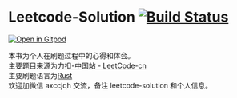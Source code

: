 # Leetcode-Solution [![Build Status](https://app.travis-ci.com/DawnMagnet/Leetcode-Solution.svg?branch=master)](https://app.travis-ci.com/DawnMagnet/Leetcode-Solution)

[![Open in Gitpod](https://gitpod.io/button/open-in-gitpod.svg)](https://gitpod.io/#https://github.com/DawnMagnet/leetcode-solution)


本书为个人在刷题过程中的心得和体会。  
主要题目来源为[力扣-中国站 - LeetCode-cn](https://www.leetcode-cn.com)  
主要刷题语言为[Rust](https://www.rust-lang.org/)  
欢迎加微信 axccjqh 交流，备注 leetcode-solution 和个人信息。  